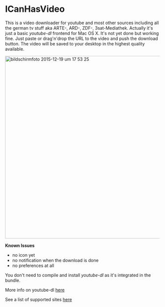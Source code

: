 # ICanHasVideo
This is a video downloader for youtube and most other sources including all the german tv stuff aka ARTE-, ARD-, ZDF-, 3sat-Mediathek. Actually it's just a basic *youtube-dl* frontend for Mac OS X.
It's not yet done but working fine. Just paste or drag'n'drop the URL to the video and push the download button. The video will be saved to your desktop in the highest quality available.

<img width="592" alt="bildschirmfoto 2015-12-19 um 17 53 25" src="https://cloud.githubusercontent.com/assets/1721790/11918366/414b133a-a72e-11e5-88c0-5af708c0a035.png">

**Known Issues**
- no icon yet
- no notification when the download is done
- no preferences at all

You don't need to compile and install *youtube-dl* as it's integrated in the bundle.

More info on youtube-dl [here](https://github.com/rg3/youtube-dl)

See a list of supported sites [here](https://github.com/rg3/youtube-dl/blob/master/docs/supportedsites.md)
